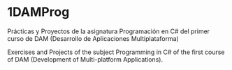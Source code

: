 # 1DAMProg
Prácticas y Proyectos de la asignatura Programación en C# del primer curso de DAM (Desarrollo de Aplicaciones Multiplataforma)

Exercises and Projects of the subject Programming in C# of the first course of DAM (Development of Multi-platform Applications).
